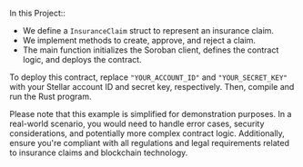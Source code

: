 
In this Project::

- We define a `InsuranceClaim` struct to represent an insurance claim.
- We implement methods to create, approve, and reject a claim.
- The main function initializes the Soroban client, defines the contract logic, and deploys the contract.

To deploy this contract, replace `"YOUR_ACCOUNT_ID"` and `"YOUR_SECRET_KEY"` with your Stellar account ID and secret key, respectively. Then, compile and run the Rust program.

Please note that this example is simplified for demonstration purposes. In a real-world scenario, you would need to handle error cases, security considerations, and potentially more complex contract logic. Additionally, ensure you're compliant with all regulations and legal requirements related to insurance claims and blockchain technology.

